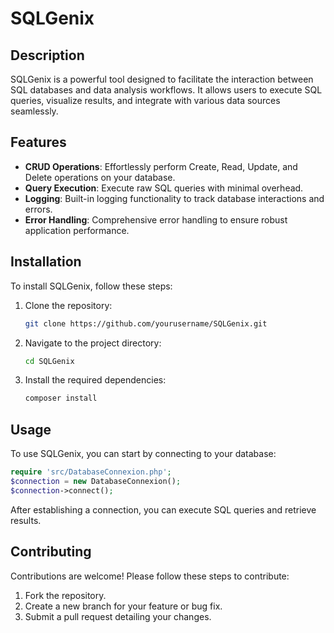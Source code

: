 # SQLGenix

## Description
SQLGenix is a powerful tool designed to facilitate the interaction between SQL databases and data analysis workflows. It allows users to execute SQL queries, visualize results, and integrate with various data sources seamlessly.

## Features

- **CRUD Operations**: Effortlessly perform Create, Read, Update, and Delete operations on your database.
- **Query Execution**: Execute raw SQL queries with minimal overhead.
- **Logging**: Built-in logging functionality to track database interactions and errors.
- **Error Handling**: Comprehensive error handling to ensure robust application performance.

## Installation
To install SQLGenix, follow these steps:
1. Clone the repository:
   ```bash
   git clone https://github.com/yourusername/SQLGenix.git
   ```
2. Navigate to the project directory:
   ```bash
   cd SQLGenix
   ```
3. Install the required dependencies:
   ```bash
   composer install
   ```

## Usage
To use SQLGenix, you can start by connecting to your database:
```php
require 'src/DatabaseConnexion.php';
$connection = new DatabaseConnexion();
$connection->connect();
```
After establishing a connection, you can execute SQL queries and retrieve results.

## Contributing
Contributions are welcome! Please follow these steps to contribute:
1. Fork the repository.
2. Create a new branch for your feature or bug fix.
3. Submit a pull request detailing your changes.
